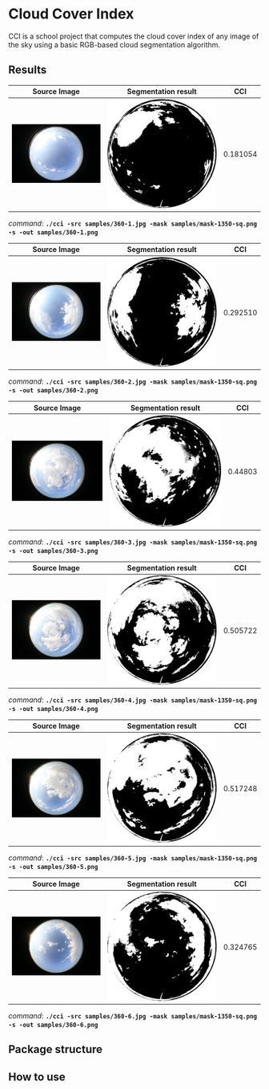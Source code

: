 # Cloud Cover Index

CCI is a school project that computes the cloud cover index of any image of the sky using
a basic RGB-based cloud segmentation algorithm.

## Results

| Source Image   |                Segmentation result           | CCI           |
| :-------------------------: | :-----------------------------: | :-----------: |
| ![360-1](samples/360-1.jpg) | ![360-1 seg](samples/360-1.png) | 0.181054      |
*command*: **`./cci -src samples/360-1.jpg -mask samples/mask-1350-sq.png -s -out samples/360-1.png`**


| Source Image   |                Segmentation result           | CCI           |
| :-------------------------: | :-----------------------------: | :-----------: |
| ![360-1](samples/360-2.jpg) | ![360-1 seg](samples/360-2.png) | 0.292510      |
*command*: **`./cci -src samples/360-2.jpg -mask samples/mask-1350-sq.png -s -out samples/360-2.png`**

| Source Image   |                Segmentation result           | CCI           |
| :-------------------------: | :-----------------------------: | :-----------: |
| ![360-1](samples/360-3.jpg) | ![360-1 seg](samples/360-3.png) | 0.44803       |
*command*: **`./cci -src samples/360-3.jpg -mask samples/mask-1350-sq.png -s -out samples/360-3.png`**

| Source Image   |                Segmentation result           | CCI           |
| :-------------------------: | :-----------------------------: | :-----------: |
| ![360-1](samples/360-4.jpg) | ![360-1 seg](samples/360-4.png) | 0.505722      |
*command*: **`./cci -src samples/360-4.jpg -mask samples/mask-1350-sq.png -s -out samples/360-4.png`**

| Source Image   |                Segmentation result           | CCI           |
| :-------------------------: | :-----------------------------: | :-----------: |
| ![360-1](samples/360-5.jpg) | ![360-1 seg](samples/360-5.png) | 0.517248      |
*command*: **`./cci -src samples/360-5.jpg -mask samples/mask-1350-sq.png -s -out samples/360-5.png`**

| Source Image   |                Segmentation result           | CCI           |
| :-------------------------: | :-----------------------------: | :-----------: |
| ![360-1](samples/360-6.jpg) | ![360-1 seg](samples/360-6.png) | 0.324765      |
*command*: **`./cci -src samples/360-6.jpg -mask samples/mask-1350-sq.png -s -out samples/360-6.png`**

## Package structure

## How to use



